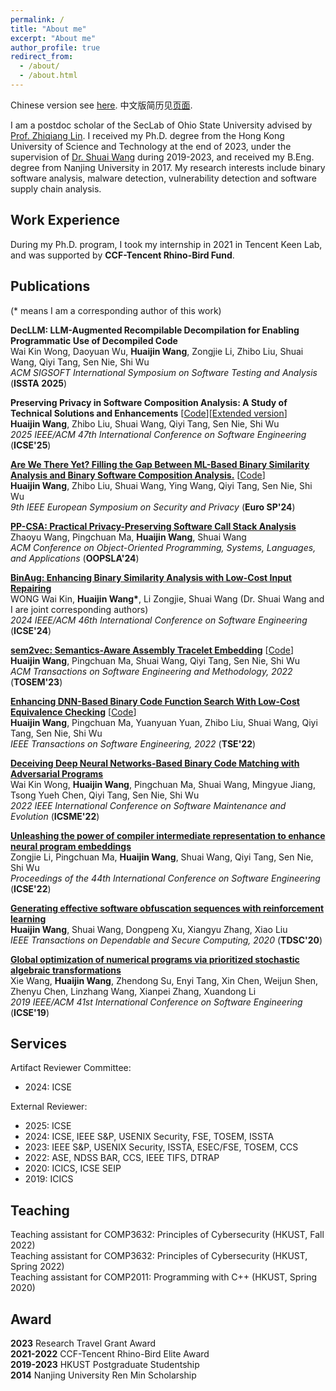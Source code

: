 ```yaml
---
permalink: /
title: "About me"
excerpt: "About me"
author_profile: true
redirect_from: 
  - /about/
  - /about.html
---
```


Chinese version see [here](zh). 中文版简历见[页面](zh).

I am a postdoc scholar of the SecLab of Ohio State University advised by [Prof. Zhiqiang Lin](https://zhiqlin.github.io/). I received my Ph.D. degree from the Hong Kong University of Science and Technology at the end of 2023, under the supervision of [Dr. Shuai Wang](https://www.cse.ust.hk/~shuaiw/) during 2019-2023, and received my B.Eng. degree from Nanjing University in 2017. My research interests include binary software analysis, malware detection, vulnerability detection and software supply chain analysis.

Work Experience
------
During my Ph.D. program, I took my internship in 2021 in Tencent Keen Lab, and was supported by **CCF-Tencent Rhino-Bird Fund**.

Publications
------

(\* means I am a corresponding author of this work)

**DecLLM: LLM-Augmented Recompilable Decompilation for Enabling Programmatic Use of Decompiled Code**\
Wai Kin Wong, Daoyuan Wu, **Huaijin Wang**, Zongjie Li, Zhibo Liu, Shuai Wang, Qiyi Tang, Sen Nie, Shi Wu\
*ACM SIGSOFT International Symposium on Software Testing and Analysis* (**ISSTA 2025**)

**Preserving Privacy in Software Composition Analysis: A Study of Technical Solutions and Enhancements**
[[Code](https://github.com/whj0401/SafeSCA)][[Extended version](https://arxiv.org/abs/2412.00898)]\
**Huaijin Wang**, Zhibo Liu, Shuai Wang, Qiyi Tang, Sen Nie, Shi Wu\
*2025 IEEE/ACM 47th International Conference on Software Engineering* (**ICSE'25**)

[**Are We There Yet? Filling the Gap Between ML-Based Binary Similarity Analysis and Binary Software Composition Analysis.**](https://ieeexplore.ieee.org/abstract/document/10629030)
[[Code](https://sites.google.com/view/bsa2bsca/home/artifact)]\
**Huaijin Wang**, Zhibo Liu, Shuai Wang, Ying Wang, Qiyi Tang, Sen Nie, Shi Wu\
*9th IEEE European Symposium on Security and Privacy* (**Euro SP'24**)

[**PP-CSA: Practical Privacy-Preserving Software Call Stack Analysis**](https://2024.splashcon.org/details/splash-2024-oopsla/46/PP-CSA-Practical-Privacy-Preserving-Software-Call-Stack-Analysis)\
Zhaoyu Wang, Pingchuan Ma, **Huaijin Wang**, Shuai Wang\
*ACM Conference on Object-Oriented Programming, Systems, Languages, and Applications* (**OOPSLA'24**)

[**BinAug: Enhancing Binary Similarity Analysis with Low-Cost Input Repairing**](https://conf.researchr.org/details/icse-2024/icse-2024-research-track/46/BinAug-Enhancing-Binary-Similarity-Analysis-with-Low-Cost-Input-Repairing)\
WONG Wai Kin, **Huaijin Wang\***, Li Zongjie, Shuai Wang (Dr. Shuai Wang and I are joint corresponding authors)\
*2024 IEEE/ACM 46th International Conference on Software Engineering* (**ICSE'24**)

<!-- ### TOSEM'23 -->
[**sem2vec: Semantics-Aware Assembly Tracelet Embedding**](https://dl.acm.org/doi/abs/10.1145/3569933)
[[Code](https://github.com/sem2vec)]\
**Huaijin Wang**, Pingchuan Ma, Shuai Wang, Qiyi Tang, Sen Nie, Shi Wu\
*ACM Transactions on Software Engineering and Methodology, 2022* (**TOSEM'23**)

<!-- ### TSE'22 -->
[**Enhancing DNN-Based Binary Code Function Search With Low-Cost Equivalence Checking**](https://ieeexplore.ieee.org/abstract/document/9707874/)
[[Code](https://github.com/computer-analysis/BinUSE)]\
**Huaijin Wang**, Pingchuan Ma, Yuanyuan Yuan, Zhibo Liu, Shuai Wang, Qiyi Tang, Sen Nie, Shi Wu\
*IEEE Transactions on Software Engineering, 2022* (**TSE'22**)

<!-- ### ICSME'22 -->
[**Deceiving Deep Neural Networks-Based Binary Code Matching with Adversarial Programs**](https://ieeexplore.ieee.org/abstract/document/9978244/)\
Wai Kin Wong, **Huaijin Wang**, Pingchuan Ma, Shuai Wang, Mingyue Jiang, Tsong Yueh Chen, Qiyi Tang, Sen Nie, Shi Wu\
*2022 IEEE International Conference on Software Maintenance and Evolution* (**ICSME'22**)

<!-- ### ICSE'22 -->
[**Unleashing the power of compiler intermediate representation to enhance neural program embeddings**](https://arxiv.org/pdf/2204.09191)\
Zongjie Li, Pingchuan Ma, **Huaijin Wang**, Shuai Wang, Qiyi Tang, Sen Nie, Shi Wu\
*Proceedings of the 44th International Conference on Software Engineering* (**ICSE'22**)

<!-- ### TDSC'20 -->
[**Generating effective software obfuscation sequences with reinforcement learning**](https://ieeexplore.ieee.org/abstract/document/9275317/)\
**Huaijin Wang**, Shuai Wang, Dongpeng Xu, Xiangyu Zhang, Xiao Liu\
*IEEE Transactions on Dependable and Secure Computing, 2020* (**TDSC'20**)

<!-- ### ICSE'19 -->
[**Global optimization of numerical programs via prioritized stochastic algebraic transformations**](https://ieeexplore.ieee.org/abstract/document/8812093/)\
Xie Wang, **Huaijin Wang**, Zhendong Su, Enyi Tang, Xin Chen, Weijun Shen, Zhenyu Chen, Linzhang Wang, Xianpei Zhang, Xuandong Li\
*2019 IEEE/ACM 41st International Conference on Software Engineering* (**ICSE'19**)

Services
------
Artifact Reviewer Committee:
 - 2024: ICSE

External Reviewer:
 - 2025: ICSE
 - 2024: ICSE, IEEE S&P, USENIX Security, FSE, TOSEM, ISSTA
 - 2023: IEEE S&P, USENIX Security, ISSTA, ESEC/FSE, TOSEM, CCS
 - 2022: ASE, NDSS BAR, CCS, IEEE TIFS, DTRAP
 - 2020: ICICS, ICSE SEIP
 - 2019: ICICS

Teaching
------
Teaching assistant for COMP3632: Principles of Cybersecurity (HKUST, Fall 2022)\
Teaching assistant for COMP3632: Principles of Cybersecurity (HKUST, Spring 2022)\
Teaching assistant for COMP2011: Programming with C++ (HKUST, Spring 2020)

Award
------
**2023** Research Travel Grant Award\
**2021-2022** CCF-Tencent Rhino-Bird Elite Award\
**2019-2023** HKUST Postgraduate Studentship\
**2014** Nanjing University Ren Min Scholarship
